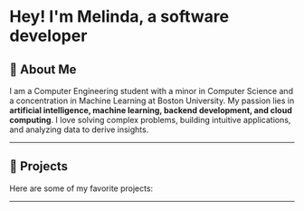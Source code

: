 # Hey! I'm Melinda, a software developer

## 👋 About Me

I am a Computer Engineering student with a minor in Computer Science and a concentration in Machine Learning at Boston University. My passion lies in **artificial intelligence, machine learning, backend development, and cloud computing**.
I love solving complex problems, building intuitive applications, and analyzing data to derive insights.

---

## 🚀 Projects

Here are some of my favorite projects:


---

<!--
**MelindaTan/MelindaTan** is a ✨ _special_ ✨ repository because its `README.md` (this file) appears on your GitHub profile.

Here are some ideas to get you started:

- 🔭 I’m currently working on ...
- 🌱 I’m currently learning ...
- 👯 I’m looking to collaborate on ...
- 🤔 I’m looking for help with ...
- 💬 Ask me about ...
- 📫 How to reach me: ...
- 😄 Pronouns: ...
- ⚡ Fun fact: ...
-->
